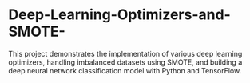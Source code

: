 # Deep-Learning-Optimizers-and-SMOTE-
This project demonstrates the implementation of various deep learning optimizers, handling imbalanced datasets using SMOTE, and building a deep neural network classification model with Python and TensorFlow.
